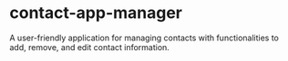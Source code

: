 # contact-app-manager
A user-friendly application for managing contacts with functionalities to add, remove, and edit contact information.
